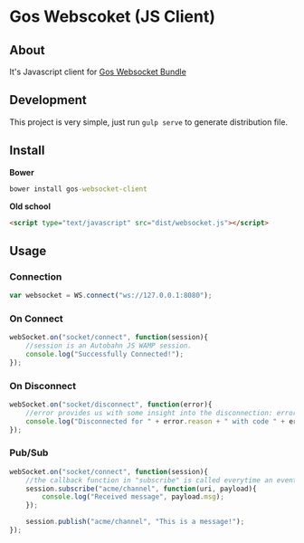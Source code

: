 Gos Webscoket (JS Client)
=========================

About
-----
It's Javascript client for [Gos Websocket Bundle](https://github.com/GeniusesOfSymfony/WebsocketBundle)

Development
----------

This project is very simple, just run `gulp serve` to generate distribution file.

Install
--------

**Bower**

```cmd
bower install gos-websocket-client
```

**Old school**

```html
<script type="text/javascript" src="dist/websocket.js"></script>
```

Usage
-----

### Connection

```js
var websocket = WS.connect("ws://127.0.0.1:8080");
```

### On Connect 

```js
webSocket.on("socket/connect", function(session){
    //session is an Autobahn JS WAMP session.
    console.log("Successfully Connected!");
});
```

### On Disconnect

```js
webSocket.on("socket/disconnect", function(error){
    //error provides us with some insight into the disconnection: error.reason and error.code
    console.log("Disconnected for " + error.reason + " with code " + error.code);
});
```

### Pub/Sub

```js
webSocket.on("socket/connect", function(session){
    //the callback function in "subscribe" is called everytime an event is published in that channel.
    session.subscribe("acme/channel", function(uri, payload){
        console.log("Received message", payload.msg);
    });

    session.publish("acme/channel", "This is a message!");
});
```